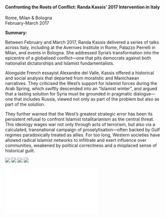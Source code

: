 <h4>Confronting the Roots of Conflict: Randa Kassis’ 2017 Intervention in Italy</h4>

Rome, Milan & Bologna  
February-March 2017

<b>Summary:</b>

Between February and March 2017, Randa Kassis delivered a series of talks across Italy, including at the Averroes Institute in Rome, Palazzo Perrelli in Milan, and events in Bologna. She addressed Syria’s transformation into the epicentre of a globalised conflict—one that pits democrats against both nationalist dictatorships and Islamist fundamentalists.

Alongside French essayist Alexandre del Valle, Kassis offered a historical and social analysis that departed from moralistic and Manichaean narratives. They criticised the West’s support for Islamist forces during the Arab Spring, which swiftly descended into an “Islamist winter”, and argued that a lasting solution for Syria must be grounded in pragmatic dialogue—one that includes Russia, viewed not only as part of the problem but also as part of the solution.

They further warned that the West’s greatest strategic error has been its persistent refusal to confront Islamist totalitarianism as the central threat. This ideology wages war not only through acts of terrorism, but also via a calculated, transnational campaign of proselytisation—often backed by Gulf regimes paradoxically treated as allies. For too long, Western societies have allowed radical Islamist networks to infiltrate and exert influence over communities, weakened by political correctness and a misplaced sense of historical guilt.


![](42.JPG)
![](43.JPG)
![](44.JPG)
![](45.JPG)

![](46.pdf)
<p></p>

